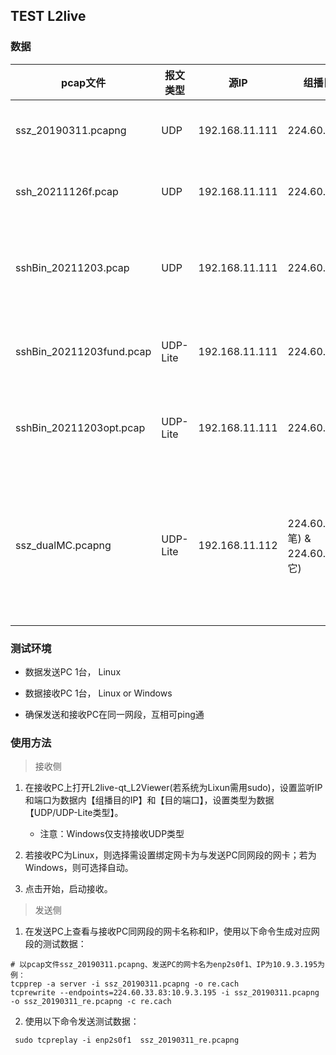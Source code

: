 ## TEST L2live

### 数据

pcap文件 | 报文类型 | 源IP |组播目的IP|目的端口| 内容 |行情日期|行情消息总数
----------|-----|------|-------|---|---|------|---------|
ssz_20190311.pcapng  |UDP|192.168.11.111|224.60.33.83|8888| APEX 深圳L2行情|2019/03/11|665404
ssh_20211126f.pcap |UDP|192.168.11.111|224.60.33.83|8888| APEX 上海L2行情|2021/11/26|332708
sshBin_20211203.pcap|UDP|192.168.11.111|224.60.33.83|8888| APEX 上海L1行情(指数、股票)|2021/12/03| 10749
sshBin_20211203fund.pcap|UDP-Lite|192.168.11.111|224.60.33.83|8888| APEX 上海L1行情(基金)|2021/12/03| 1857
sshBin_20211203opt.pcap|UDP-Lite|192.168.11.111|224.60.33.83|8888| APEX 上海L1行情(期权)|2021/12/03| 11012
ssz_dualMC.pcapng|UDP-Lite|192.168.11.112|224.60.33.83(逐笔) & 224.60.33.81(其它)|6666| APEX 深圳L2行情|2022/04/22|UDP-Lite报文:18560个;含111:2750条; 191:8291条; 192:9547条; 心跳:5条.

### 测试环境

* 数据发送PC 1台， Linux

* 数据接收PC 1台， Linux or Windows

* 确保发送和接收PC在同一网段，互相可ping通

### 使用方法

> 接收侧

1. 在接收PC上打开L2live-qt_L2Viewer(若系统为Lixun需用sudo)，设置监听IP和端口为数据内【组播目的IP】和【目的端口】，设置类型为数据【UDP/UDP-Lite类型】。

    * 注意：Windows仅支持接收UDP类型

2. 若接收PC为Linux，则选择需设置绑定网卡为与发送PC同网段的网卡；若为Windows，则可选择自动。

3. 点击开始，启动接收。

> 发送侧

1. 在发送PC上查看与接收PC同网段的网卡名称和IP，使用以下命令生成对应网段的测试数据：

```shell
# 以pcap文件ssz_20190311.pcapng、发送PC的网卡名为enp2s0f1、IP为10.9.3.195为例：
tcpprep -a server -i ssz_20190311.pcapng -o re.cach
tcprewrite --endpoints=224.60.33.83:10.9.3.195 -i ssz_20190311.pcapng -o ssz_20190311_re.pcapng -c re.cach
```

2. 使用以下命令发送测试数据：

```shell
 sudo tcpreplay -i enp2s0f1  ssz_20190311_re.pcapng
```
